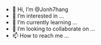- 👋 Hi, I’m @Jonh7hang
- 👀 I’m interested in ...
- 🌱 I’m currently learning ...
- 💞️ I’m looking to collaborate on ...
- 📫 How to reach me ...

<!---
Jonh7hang/Jonh7hang is a ✨ special ✨ repository because its `README.md` (this file) appears on your GitHub profile.
You can click the Preview link to take a look at your changes.
--->
